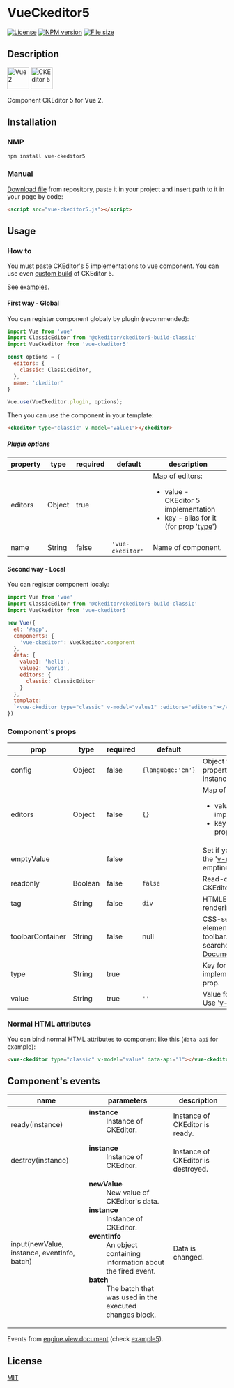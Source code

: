 <h1>VueCkeditor5</h1>

[![License](https://img.shields.io/github/license/mashape/apistatus.svg)](https://github.com/igorxut/vue-ckeditor5/blob/master/LICENSE)
[![NPM version](https://img.shields.io/npm/v/vue-ckeditor5.svg)](https://www.npmjs.com/package/vue-ckeditor5)
[![File size](https://img.shields.io/github/size/igorxut/vue-ckeditor5/dist/vue-ckeditor5.js.svg)](https://github.com/igorxut/vue-ckeditor5/blob/master/dist/vue-ckeditor5.js)

<h2>Description</h2>

<div>
  <a href="https://github.com/vuejs/vue" target="_blank"><img alt="Vue 2" src="https://vuejs.org/images/logo.png" title="Vue 2" width="50" /></a>
  <a href="https://github.com/ckeditor" target="_blank"><img alt="CKEditor 5" src="https://avatars2.githubusercontent.com/u/825710?s=200&v=4" title="CKEditor 5" width="50" /></a>
</div>

<p>Component CKEditor&nbsp;5 for Vue&nbsp;2.</p>

<h2>Installation</h2>

<h3>NMP</h3>

```shell
npm install vue-ckeditor5
```

<h3>Manual</h3>

<p><a href="https://github.com/igorxut/vue-ckeditor5/blob/master/dist/vue-ckeditor5.js" target="_blank">Download file</a> from repository, paste it in your project and insert path to it in your page by code:

```html
<script src="vue-ckeditor5.js"></script>
```
</p>

<p></p>

<h2>Usage</h2>

<h3>How to</h3>

<p>You must paste CKEditor's&nbsp;5 implementations to vue component. You can use even <a href="https://docs.ckeditor.com/ckeditor5/latest/builds/guides/development/custom-builds.html" target="_blank">custom build</a> of CKEditor&nbsp;5.</p>

<p>See <a href="https://github.com/igorxut/vue-ckeditor5/blob/master/examples" target="_blank">examples</a>.</p>

<h4>First way - Global</h4>

<p>You can register component globaly by plugin (recommended):</p>

```javascript
import Vue from 'vue'
import ClassicEditor from '@ckeditor/ckeditor5-build-classic'
import VueCkeditor from 'vue-ckeditor5'

const options = {
  editors: {
    classic: ClassicEditor,
  },
  name: 'ckeditor'
}

Vue.use(VueCkeditor.plugin, options);
```

<p>Then you can use the component in your template:</p>

```html
<ckeditor type="classic" v-model="value1"></ckeditor>
```

<h5>Plugin options</h5>

<table>
  <thead>
    <tr>
      <th>property</th>
      <th>type</th>
      <th>required</th>
      <th>default</th>
      <th>description</th>
    </tr>
  </thead>
  <tbody>
    <tr>
      <td>editors</td>
      <td>Object</td>
      <td>true</td>
      <td></td>
      <td>
        Map of editors:
        <ul>
          <li>value - CKEditor&nbsp;5 implementation</li>
          <li>key - alias for it (for prop '<a href="#prop-type">type</a>')</li>
        </ul>
      </td>
    </tr>
    <tr>
      <td>name</td>
      <td>String</td>
      <td>false</td>
      <td><code>'vue-ckeditor'</code></td>
      <td>Name of component.</td>
    </tr>
  </tbody>
</table>

<h4>Second way - Local</h4>

<p>You can register component localy:</p>

```javascript
import Vue from 'vue'
import ClassicEditor from '@ckeditor/ckeditor5-build-classic'
import VueCkeditor from 'vue-ckeditor5'

new Vue({
  el: '#app',
  components: {
    'vue-ckeditor': VueCkeditor.component
  },
  data: {
    value1: 'hello',
    value2: 'world',
    editors: {
      classic: ClassicEditor
    }
  },
  template:
  `<vue-ckeditor type="classic" v-model="value1" :editors="editors"></vue-ckeditor>`
})
```

<h3>Component's props</h3>

<table>
  <thead>
    <tr>
      <th>prop</th>
      <th>type</th>
      <th>required</th>
      <th>default</th>
      <th>description</th>
    </tr>
  </thead>
  <tbody>
    <tr>
      <td>config</td>
      <td>Object</td>
      <td>false</td>
      <td><code>{language:'en'}</code></td>
      <td>Object with <a href="https://docs.ckeditor.com/ckeditor5/latest/builds/guides/integration/configuration.html" target="_blank">config</a> properties for CKEditor&nbsp;5 instance.</td>
    </tr>
    <tr>
      <td><a name="prop-editors">editors</a></td>
      <td>Object</td>
      <td>false</td>
      <td><code>{}</code></td>
      <td>
        Map of editors:
        <ul>
          <li>value - CKEditor&nbsp;5 implementation</li>
          <li>key - alias for it (for prop '<a href="#prop-type">type</a>')</li>
        </ul>
      </td>
    </tr>
    <tr>
      <td>emptyValue</td>
      <td></td>
      <td>false</td>
      <td></td>
      <td>Set if you want to change the '<a href="https://vuejs.org/v2/guide/components-custom-events.html#Customizing-Component-v-model" target="_blank">v-model</a>' value of emptiness editor.</td>
    </tr>
    <tr>
      <td>readonly</td>
      <td>Boolean</td>
      <td>false</td>
      <td><code>false</code></td>
      <td>Read-only mode for CKEditor&nbsp;5 instance.</td>
    </tr>
    <tr>
      <td>tag</td>
      <td>String</td>
      <td>false</td>
      <td><code>div</code></td>
      <td>HTMLElement for rendering.</td>
    </tr>
    <tr>
      <td><a name="prop-type">toolbarContainer</a></td>
      <td>String</td>
      <td>false</td>
      <td>null</td>
      <td>CSS-selector of DOM-element for CKEditor toolbar. The element is searched by <a href="//developer.mozilla.org/en-US/docs/Web/API/Document/querySelector" target="_blank">Document.querySelector()</a>.</td>
    </tr>
    <tr>
      <td><a name="prop-type">type</a></td>
      <td>String</td>
      <td>true</td>
      <td></td>
      <td>Key for CKEditor&nbsp;5 implementation of '<a href="#prop-type">editors</a>' prop.</td>
    </tr>
    <tr>
      <td>value</td>
      <td>String</td>
      <td>true</td>
      <td><code>''</code></td>
      <td>Value for data bindings. Use '<a href="https://vuejs.org/v2/guide/components-custom-events.html#Customizing-Component-v-model" target="_blank">v-model</a>' for it.</td>
    </tr>
  </tbody>
</table>

<h3>Normal HTML attributes</h3>

<p>You can bind normal HTML attributes to component like this (<code>data-api</code> for example):</p>

```html
<vue-ckeditor type="classic" v-model="value" data-api="1"></vue-ckeditor>
```

<h2>Component's events</h2>

<table>
  <thead>
    <tr>
      <th>name</th>
      <th>parameters</th>
      <th>description</th>
    </tr>
  </thead>
  <tbody>
    <tr>
      <td>ready(instance)</td>
      <td>
        <dl>
            <dt><strong>instance</strong><dt>
            <dd>Instance of CKEditor.</dd>
        </dl>
      </td>
      <td>Instance of CKEditor is ready.</td>
    </tr>
    <tr>
      <td>destroy(instance)</td>
      <td>
        <dl>
            <dt><strong>instance</strong><dt>
            <dd>Instance of CKEditor.</dd>
        </dl>
      </td>
      <td>Instance of CKEditor is destroyed.</td>
    </tr>
    <tr>
      <td>input(newValue, instance, eventInfo, batch)</td>
      <td>
        <dl>
            <dt><strong>newValue</strong><dt>
            <dd>New value of CKEditor's data.</dd>
            <dt><strong>instance</strong><dt>
            <dd>Instance of CKEditor.</dd>
            <dt><strong>eventInfo</strong><dt>
            <dd>An object containing information about the fired event.</dd>
            <dt><strong>batch</strong><dt>
            <dd>The batch that was used in the executed changes block.</dd>
        </dl>
      </td>
      <td>Data is changed.</td>
    </tr>
  </tbody>
</table>

<p>Events from <a href="https://ckeditor.com/docs/ckeditor5/latest/api/module_engine_view_document-Document.html#event-change:isComposing" target="_blank">engine.view.document</a> (check <a href="https://github.com/igorxut/vue-ckeditor5/blob/master/examples/example5" target="_blank">example5</a>).</p>

<h2>License</h2>

<p><a href="http://opensource.org/licenses/MIT" target="_blank">MIT</a></p>
